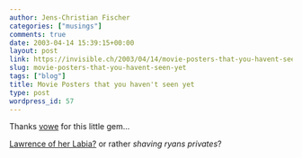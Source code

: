 ```yaml
---
author: Jens-Christian Fischer
categories: ["musings"]
comments: true
date: 2003-04-14 15:39:15+00:00
layout: post
link: https://invisible.ch/2003/04/14/movie-posters-that-you-havent-seen-yet/
slug: movie-posters-that-you-havent-seen-yet
tags: ["blog"]
title: Movie Posters that you haven't seen yet
type: post
wordpress_id: 57
---
```


Thanks [vowe](https://vowe.net) for this little gem...

[Lawrence of her Labia?](https://cgi.fark.com/cgi/fark/comments-voteresults.pl?483326) or rather _shaving ryans privates_?
